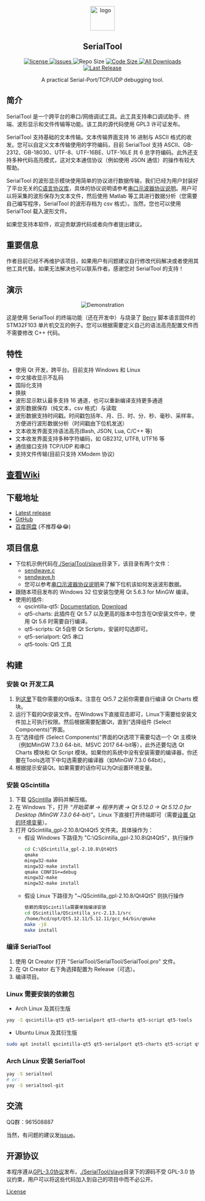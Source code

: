 <p align="center">
  <a>
    <img src="https://raw.githubusercontent.com/wiki/gztss/SerialTool/image/logo.png" alt="logo" width=64 height=64>
  </a>
  <h2 align="center">SerialTool</h2>
  <p align="center">
    <a href="https://github.com/gztss/SerialTool/blob/master/LICENSE">
      <img src="https://img.shields.io/github/license/gztss/SerialTool.svg" alt="license" />
    </a>
    <a href="https://github.com/gztss/SerialTool/issues">
      <img src="https://img.shields.io/github/issues/gztss/SerialTool.svg" alt="issues">
    </a>
    <a>
      <img src="https://img.shields.io/github/repo-size/gztss/SerialTool.svg" alt="Repo Size" />
    </a>
    <a href="https://github.com/gztss/SerialTool/archive/master.zip">
      <img src="https://img.shields.io/github/languages/code-size/gztss/SerialTool.svg" alt="Code Size" />
    </a>
    <a href="https://github.com/gztss/SerialTool/releases">
      <img src="https://img.shields.io/github/downloads/gztss/SerialTool/total.svg" alt="All Downloads" />
    </a>
    <a href="https://github.com/gztss/SerialTool/releases">
      <img src="https://img.shields.io/github/release/gztss/SerialTool/all.svg" alt="Last Release">
    </a>
  </p>
  <p align="center">A practical Serial-Port/TCP/UDP debugging tool.</p>
</p>

## 简介

SerialTool 是一个跨平台的串口/网络调试工具。此工具支持串口调试助手、终端、波形显示和文件传输等功能。该工具的源代码使用 GPL3 许可证发布。

SerialTool 支持基础的文本传输。文本传输界面支持 16 进制与 ASCII 格式的收发。您可以自定义文本传输使用的字符编码，目前 SerialTool 支持 ASCII、GB-2312、GB-18030、UTF-8、UTF-16BE、UTF-16LE 共 6 总字符编码。此外还支持多种代码高亮模式，这对文本通信协议（例如使用 JSON 通信）的操作有较大帮助。

SerialTool 的波形显示模块使用简单的协议进行数据传输，我们已经为用户封装好了平台无关的[C语言协议库](./SerialTool/slave)，具体的协议说明请参考[串口示波器协议说明](../../plot_protocol.md)。用户可以将采集的波形保存为文本文件，然后使用 Matlab 等工具进行数据分析（您需要自己编写程序，SerialTool 的波形存档为 csv 格式）。当然，您也可以使用 SerialTool 载入波形文件。

如果您支持本软件，欢迎贡献源代码或者向作者提出建议。

## 重要信息

作者目前已经不再维护该项目，如果用户有问题建议自行修改代码解决或者使用其他工具代替。如果无法解决也可以联系作者。感谢您对 SerialTool 的支持！

## 演示

<p align="center">
<img src="./screenshot/shot_001.gif" alt="Demonstration">
</p>

这是使用 SerialTool 的终端功能（还在开发中）与烧录了 [Berry](https://github.com/gztss/berry) 脚本语言固件的 STM32F103 单片机交互的例子。您可以根据需要定义自己的语法高亮配置文件而不需要修改 C++ 代码。

## 特性

* 使用 Qt 开发，跨平台。目前支持 Windows 和 Linux
* 中文接收显示不乱码
* 国际化支持
* 换肤
* 波形显示默认最多支持 16 通道，也可以重新编译支持更多通道
* 波形数据保存（纯文本，csv 格式）与读取
* 波形数据支持时间戳。时间戳包括年、月、日、时、分、秒、毫秒、采样率，方便进行波形数据分析（时间戳由下位机发送）
* 文本收发界面支持语法高亮(Bash, JSON, Lua, C/C++ 等)
* 文本收发界面支持多种字符编码，如 GB2312, UTF8, UTF16 等
* 通信接口支持 TCP/UDP 和串口
* 支持文件传输(目前只支持 XModem 协议)

## [查看Wiki](../../wiki)

## 下载地址

* [Latest release](https://github.com/gztss/SerialTool/releases/latest)
* [GitHub](https://github.com/Le-Seul/SerialTool/releases)
* [百度网盘](http://pan.baidu.com/s/1c18ZXW8) (不推荐😂😂)

## 项目信息

* 下位机示例代码在[./SerialTool/slave](./SerialTool/slave)目录下，该目录有两个文件：
  * [sendwave.c](./SerialTool/slave/sendwave.c)
  * [sendwave.h](./SerialTool/slave/sendwave.h)
  * 您可以参考[串口示波器协议说明](../../plot_protocol.md)来了解下位机该如何发送波形数据。
* 跟随本项目发布的 Windows 32 位安装包使用 Qt 5.6.3 for MinGW 编译。
* 使用的插件:
  * qscintilla-qt5: [Documentation](http://pyqt.sourceforge.net/Docs/QScintilla2), [Download](https://riverbankcomputing.com/software/qscintilla/download)
  * qt5-charts: 此插件在 Qt 5.7 以及更高的版本中包含在Qt安装文件中，使用 Qt 5.6 时需要自行编译。
  * qt5-scripts: Qt 5自带 Qt Scripts，安装时勾选即可。
  * qt5-serialport: Qt5 串口
  * qt5-tools: Qt5 工具

## 构建

### 安装 Qt 开发工具

1. 到[这里](http://download.qt.io/archive/qt/)下载你需要的Qt版本。注意在 Qt5.7 之前你需要自行编译 Qt Charts 模块。
2. 运行下载的Qt安装文件。在Windows下直接双击即可，Linux下需要给安装文件加上可执行权限。然后根据需要配置Qt，直到“选择组件 (Select Components)”界面。
3. 在“选择组件 (Select Components)”界面的Qt选项下需要勾选一个 Qt 主模块（例如MinGW 7.3.0 64-bit、MSVC 2017 64-bit等），此外还要勾选 Qt Charts 模块和 Qt Script 模块。如果你的系统中没有安装需要的编译器，你还要在Tools选项下中勾选需要的编译器（如MinGW 7.3.0 64bit）。
4. 根据提示安装Qt。如果需要的话你可以为Qt设置环境变量。

### 安装 QScintilla

1. 下载 [QScintilla](https://riverbankcomputing.com/software/qscintilla/download) 源码并解压缩。
2. 在 Windows 下，打开 *“开始菜单 -> 程序列表 -> Qt 5.12.0 -> Qt 5.12.0 for Desktop (MinGW 7.3.0 64-bit)”*。Linux 下直接打开终端即可（需要[设置 Qt 的环境变量](https://www.linuxprobe.com/linux-qt.html)）。
3. 打开 QScintilla_gpl-2.10.8/Qt4Qt5 文件夹。具体操作为：
   * 假设 Windows 下路径为 "C:\QScintilla_gpl-2.10.8\Qt4Qt5"，执行操作
     ``` cmd
     cd C:\QScintilla_gpl-2.10.8\Qt4Qt5
     qmake
     mingw32-make
     mingw32-make install
     qmake CONFIG+=debug
     mingw32-make
     mingw32-make install
     ```
   * 假设 Linux 下路径为 "~/QScintilla_gpl-2.10.8/Qt4Qt5" 则执行操作
     ``` bash
     依赖的库QScintilla需要单独编译安装
     cd QScintilla/QScintilla_src-2.13.1/src
     /home/hcd/opt/Qt5.12.11/5.12.11/gcc_64/bin/qmake
     make -j8
     make install
     ```

### 编译 SerialTool

1. 使用 Qt Creator 打开 "SerialTool/SerialTool/SerialTool.pro" 文件。
2. 在 Qt Creator 右下角选择配置为 Release（可选）。
3. 编译项目。

### Linux 需要安装的依赖包

- Arch Linux 及其衍生版

```bash
yay -S qscintilla-qt5 qt5-serialport qt5-charts qt5-script qt5-tools
```

- Ubuntu Linux 及其衍生版

```bash
sudo apt install qscintilla-qt5 qt5-serialport qt5-charts qt5-script qt5-tools
```

### Arch Linux 安装 SerialTool

```bash
yay -S serialtool
# or:
yay -S serialtool-git
```

## 交流

QQ群：961508887

当然，有问题的建议发[issue](https://github.com/gztss/SerialTool/issues)。

## 开源协议

本程序遵从[GPL-3.0协议](./LICENSE)发布，[./SerialTool/slave](./SerialTool/slave)目录下的源码不受 GPL-3.0 协议约束，用户可以将这些代码加入到自己的项目中而不必公开。

[License](./LICENSE)
